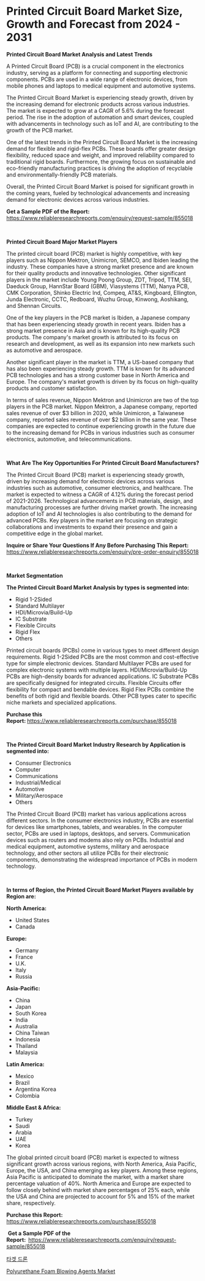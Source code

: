 <p><h1>Printed Circuit Board Market Size, Growth and Forecast from 2024 - 2031</h1></p><p><strong>Printed Circuit Board Market Analysis and Latest Trends</strong></p>
<p><p>A Printed Circuit Board (PCB) is a crucial component in the electronics industry, serving as a platform for connecting and supporting electronic components. PCBs are used in a wide range of electronic devices, from mobile phones and laptops to medical equipment and automotive systems.</p><p>The Printed Circuit Board Market is experiencing steady growth, driven by the increasing demand for electronic products across various industries. The market is expected to grow at a CAGR of 5.6% during the forecast period. The rise in the adoption of automation and smart devices, coupled with advancements in technology such as IoT and AI, are contributing to the growth of the PCB market.</p><p>One of the latest trends in the Printed Circuit Board Market is the increasing demand for flexible and rigid-flex PCBs. These boards offer greater design flexibility, reduced space and weight, and improved reliability compared to traditional rigid boards. Furthermore, the growing focus on sustainable and eco-friendly manufacturing practices is driving the adoption of recyclable and environmentally-friendly PCB materials.</p><p>Overall, the Printed Circuit Board Market is poised for significant growth in the coming years, fueled by technological advancements and increasing demand for electronic devices across various industries.</p></p>
<p><strong>Get a Sample PDF of the Report:&nbsp;</strong> <a href="https://www.reliableresearchreports.com/enquiry/request-sample/855018">https://www.reliableresearchreports.com/enquiry/request-sample/855018</a></p>
<p>&nbsp;</p>
<p><strong>Printed Circuit Board Major Market Players</strong></p>
<p><p>The printed circuit board (PCB) market is highly competitive, with key players such as Nippon Mektron, Unimicron, SEMCO, and Ibiden leading the industry. These companies have a strong market presence and are known for their quality products and innovative technologies. Other significant players in the market include Young Poong Group, ZDT, Tripod, TTM, SEI, Daeduck Group, HannStar Board (GBM), Viasystems (TTM), Nanya PCB, CMK Corporation, Shinko Electric Ind, Compeq, AT&S, Kingboard, Ellington, Junda Electronic, CCTC, Redboard, Wuzhu Group, Kinwong, Aoshikang, and Shennan Circuits.</p><p>One of the key players in the PCB market is Ibiden, a Japanese company that has been experiencing steady growth in recent years. Ibiden has a strong market presence in Asia and is known for its high-quality PCB products. The company's market growth is attributed to its focus on research and development, as well as its expansion into new markets such as automotive and aerospace.</p><p>Another significant player in the market is TTM, a US-based company that has also been experiencing steady growth. TTM is known for its advanced PCB technologies and has a strong customer base in North America and Europe. The company's market growth is driven by its focus on high-quality products and customer satisfaction.</p><p>In terms of sales revenue, Nippon Mektron and Unimicron are two of the top players in the PCB market. Nippon Mektron, a Japanese company, reported sales revenue of over $3 billion in 2020, while Unimicron, a Taiwanese company, reported sales revenue of over $2 billion in the same year. These companies are expected to continue experiencing growth in the future due to the increasing demand for PCBs in various industries such as consumer electronics, automotive, and telecommunications.</p></p>
<p>&nbsp;</p>
<p><strong>What Are The Key Opportunities For Printed Circuit Board Manufacturers?</strong></p>
<p><p>The Printed Circuit Board (PCB) market is experiencing steady growth, driven by increasing demand for electronic devices across various industries such as automotive, consumer electronics, and healthcare. The market is expected to witness a CAGR of 4.12% during the forecast period of 2021-2026. Technological advancements in PCB materials, design, and manufacturing processes are further driving market growth. The increasing adoption of IoT and AI technologies is also contributing to the demand for advanced PCBs. Key players in the market are focusing on strategic collaborations and investments to expand their presence and gain a competitive edge in the global market.</p></p>
<p><strong>Inquire or Share Your Questions If Any Before Purchasing This Report:</strong> <a href="https://www.reliableresearchreports.com/enquiry/pre-order-enquiry/855018">https://www.reliableresearchreports.com/enquiry/pre-order-enquiry/855018</a></p>
<p>&nbsp;</p>
<p><strong>Market Segmentation</strong></p>
<p><strong>The Printed Circuit Board Market Analysis by types is segmented into:</strong></p>
<p><ul><li>Rigid 1-2Sided</li><li>Standard Multilayer</li><li>HDI/Microvia/Build-Up</li><li>IC Substrate</li><li>Flexible Circuits</li><li>Rigid Flex</li><li>Others</li></ul></p>
<p><p>Printed circuit boards (PCBs) come in various types to meet different design requirements. Rigid 1-2Sided PCBs are the most common and cost-effective type for simple electronic devices. Standard Multilayer PCBs are used for complex electronic systems with multiple layers. HDI/Microvia/Build-Up PCBs are high-density boards for advanced applications. IC Substrate PCBs are specifically designed for integrated circuits. Flexible Circuits offer flexibility for compact and bendable devices. Rigid Flex PCBs combine the benefits of both rigid and flexible boards. Other PCB types cater to specific niche markets and specialized applications.</p></p>
<p><strong>Purchase this Report:&nbsp;</strong><a href="https://www.reliableresearchreports.com/purchase/855018">https://www.reliableresearchreports.com/purchase/855018</a></p>
<p>&nbsp;</p>
<p><strong>The Printed Circuit Board Market Industry Research by Application is segmented into:</strong></p>
<p><ul><li>Consumer Electronics</li><li>Computer</li><li>Communications</li><li>Industrial/Medical</li><li>Automotive</li><li>Military/Aerospace</li><li>Others</li></ul></p>
<p><p>The Printed Circuit Board (PCB) market has various applications across different sectors. In the consumer electronics industry, PCBs are essential for devices like smartphones, tablets, and wearables. In the computer sector, PCBs are used in laptops, desktops, and servers. Communication devices such as routers and modems also rely on PCBs. Industrial and medical equipment, automotive systems, military and aerospace technology, and other sectors all utilize PCBs for their electronic components, demonstrating the widespread importance of PCBs in modern technology.</p></p>
<p>&nbsp;</p>
<p><strong>In terms of Region, the Printed Circuit Board Market Players available by Region are:</strong></p>
<p>
    <p> <strong> North America: </strong>
        <ul>
            <li>United States</li>
            <li>Canada</li>
        </ul>
        </p> 
    <p> <strong> Europe: </strong>
        <ul>
            <li>Germany</li>
            <li>France</li>
            <li>U.K.</li>
            <li>Italy</li>
            <li>Russia</li>
        </ul>
        </p> 
    <p> <strong> Asia-Pacific: </strong>
        <ul>
            <li>China</li>
            <li>Japan</li>
            <li>South Korea</li>
            <li>India</li>
            <li>Australia</li>
            <li>China Taiwan</li>
            <li>Indonesia</li>
            <li>Thailand</li>
            <li>Malaysia</li>
        </ul>
        </p> 
    <p> <strong> Latin America: </strong>
        <ul>
            <li>Mexico</li>
            <li>Brazil</li>
            <li>Argentina Korea</li>
            <li>Colombia</li>
        </ul>
        </p> 
    <p> <strong> Middle East & Africa: </strong>
        <ul>
            <li>Turkey</li>
            <li>Saudi</li>
            <li>Arabia</li>
            <li>UAE</li>
            <li>Korea</li>
        </ul>
    </p>
    </p>
<p><p>The global printed circuit board (PCB) market is expected to witness significant growth across various regions, with North America, Asia Pacific, Europe, the USA, and China emerging as key players. Among these regions, Asia Pacific is anticipated to dominate the market, with a market share percentage valuation of 40%. North America and Europe are expected to follow closely behind with market share percentages of 25% each, while the USA and China are projected to account for 5% and 15% of the market share, respectively.</p></p>
<p><strong>Purchase this Report: </strong><a href="https://www.reliableresearchreports.com/purchase/855018">https://www.reliableresearchreports.com/purchase/855018</a></p>
<p>&nbsp;<strong>Get a Sample PDF of the Report:&nbsp;&nbsp;</strong><a href="https://www.reliableresearchreports.com/enquiry/request-sample/855018">https://www.reliableresearchreports.com/enquiry/request-sample/855018</a></p>
<p><strong></strong></p>
<p><p><a href="https://github.com/idcefvhkdut6/Market-Research-Report-List-1/blob/main/26636988499.md">타겟 드론</a></p><p><a href="https://scarlet-rocket-c63.notion.site/Polyurethane-Foam-Blowing-Agents-Market-Size-Growth-and-Forecast-from-2024-2031-73e3d12ff8e74f8680962a5e2216281f">Polyurethane Foam Blowing Agents Market</a></p></p>